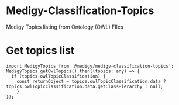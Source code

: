 # Medigy-Classification-Topics
Medigy Topics listing from Ontology (OWL) FIles

# Get topics list

```
import MedigyTopics from '@medigy/medigy-classification-topics';
MedigyTopics.getOwlTopics().then((topics: any) => {
  if (topics.owlTopicClassification) {
    const returnObject = topics.owlTopicClassification.data ? topics.owlTopicClassification.data.getClassHierarchy : null;
    }
});
